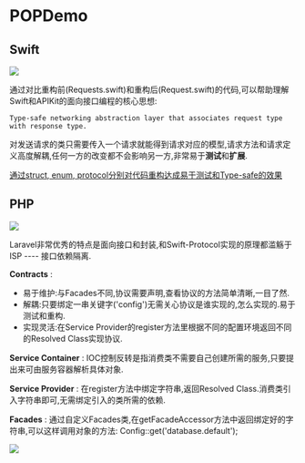 # POPDemo

## Swift

![](https://paprika-dev.b0.upaiyun.com/kYmMCvuTxDgUNhAXNPXFaPjjDjnBC0lrrK2GI8cw.jpeg)

通过对比重构前(Requests.swift)和重构后(Request.swift)的代码,可以帮助理解Swift和APIKit的面向接口编程的核心思想:
```
Type-safe networking abstraction layer that associates request type with response type.
```
对发送请求的类只需要传入一个请求就能得到请求对应的模型,请求方法和请求定义高度解耦,任何一方的改变都不会影响另一方,非常易于**测试**和**扩展**.

[通过struct, enum, protocol分别对代码重构达成易于测试和Type-safe的效果](https://github.com/paprikaLang/DeepEmbedding)


## PHP

![](https://paprika-dev.b0.upaiyun.com/tFzHvi9gwz3vdu5W2k8CkTRUXbyKCaD1vbPFQ1sp.jpeg)

 Laravel非常优秀的特点是面向接口和封装,和Swift-Protocol实现的原理都滥觞于ISP ---- 接口依赖隔离.
 
**Contracts** :

 - 易于维护:与Facades不同,协议需要声明,查看协议的方法简单清晰,一目了然.
 - 解耦:只要绑定一串关键字('config')无需关心协议是谁实现的,怎么实现的.易于测试和重构.
 - 实现灵活:在Service Provider的register方法里根据不同的配置环境返回不同的Resolved Class实现协议.
 
**Service Container** : IOC控制反转是指消费类不需要自己创建所需的服务,只要提出来可由服务容器解析具体对象.


**Service Provider** : 在register方法中绑定字符串,返回Resolved Class.消费类引入字符串即可,无需绑定引入的类所需的依赖.


**Facades** : 通过自定义Facades类,在getFacadeAccessor方法中返回绑定好的字符串,可以这样调用对象的方法:
Config::get('database.default');


![](https://paprika-dev.b0.upaiyun.com/QhMU4vxMacXflvr86V9nX5mVtVoga4s1KDQs7gHl.jpeg)



